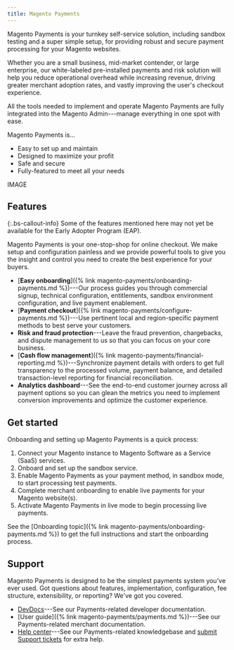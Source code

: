 ```yaml
---
title: Magento Payments
---
```


Magento Payments is your turnkey self-service solution, including sandbox testing and a super simple setup, for providing robust and secure payment processing for your Magento websites.

Whether you are a small business, mid-market contender, or large enterprise, our white-labeled pre-installed payments and risk solution will help you reduce operational overhead while increasing revenue, driving greater merchant adoption rates, and vastly improving the user's checkout experience.

All the tools needed to implement and operate Magento Payments are fully integrated into the Magento Admin---manage everything in one spot with ease.

Magento Payments is...

* Easy to set up and maintain
* Designed to maximize your profit
* Safe and secure
* Fully-featured to meet all your needs

IMAGE

## Features

{:.bs-callout-info}
Some of the features mentioned here may not yet be available for the Early Adopter Program (EAP).

Magento Payments is your one-stop-shop for online checkout. We make setup and configuration painless and we provide powerful tools to give you the insight and control you need to create the best experience for your buyers.

* [**Easy onboarding**]({% link magento-payments/onboarding-payments.md %})---Our process guides you through commercial signup, technical configuration, entitlements, sandbox environment configuration, and live payment enablement.
* [**Payment checkout**]({% link magento-payments/configure-payments.md %})---Use pertinent local and region-specific payment methods to best serve your customers.
* **Risk and fraud protection**---Leave the fraud prevention, chargebacks, and dispute management to us so that you can focus on your core business.
* [**Cash flow management**]({% link magento-payments/financial-reporting.md %})---Synchronize payment details with orders to get full transparency to the processed volume, payment balance, and detailed transaction-level reporting for financial reconciliation.
* **Analytics dashboard**---See the end-to-end customer journey across all payment options so you can glean the metrics you need to implement conversion improvements and optimize the customer experience.

<!-- ## Architectural overview

See detailed information about the architecture of Magento Payments in the [Architecture topic in DevDocs](https://devdocs.magento.com/magento-payments/architecture.html). -->

## Get started

Onboarding and setting up Magento Payments is a quick process:

1. Connect your Magento instance to Magento Software as a Service (SaaS) services.
1. Onboard and set up the sandbox service.
1. Enable Magento Payments as your payment method, in sandbox mode, to start processing test payments.
1. Complete merchant onboarding to enable live payments for your Magento website(s).
1. Activate Magento Payments in live mode to begin processing live payments.

See the [Onboarding topic]({% link magento-payments/onboarding-payments.md %}) to get the full instructions and start the onboarding process.

<!-- >
Meeting partner, merchant, and consumer needs:
  Designed to maximize consumer reach
• Help sales growth
• Help maximize checkout conversion rates
• Seller protection*/fraud prevention
• Technical innovation
• Easy integration

* Compliance concerns - PCI
* Troubleshooting payments issues
* Payments are typically complex
* No standardization makes reocnciliation difficult
* Onboarding
* payments
* dispute management
* risk management
* data and reporting
* pricing and monetization

Increased revenue.
Checkout Conversion (% of Authorised orders after starting payment checkout).
Settle Conversion (% of Authorisations for shipped products turned into merchant payout).
Decreasing operational costs.
Active users of MP Export tools.
Active users of MP dashboards. -->

## Support

Magento Payments is designed to be the simplest payments system you've ever used. Got questions about features, implementation, configuration, fee structure, extensibility, or reporting? We've got you covered.

* [DevDocs](https://devdocs.magento.com/)---See our Payments-related developer documentation.
* [User guide]({% link magento-payments/payments.md %})---See our Payments-related merchant documentation.
* [Help center](https://support.magento.com/hc/en-us)---See our Payments-related knowledgebase and [submit Support tickets](https://support.magento.com/hc/en-us/articles/360000913794#submit-ticket) for extra help.